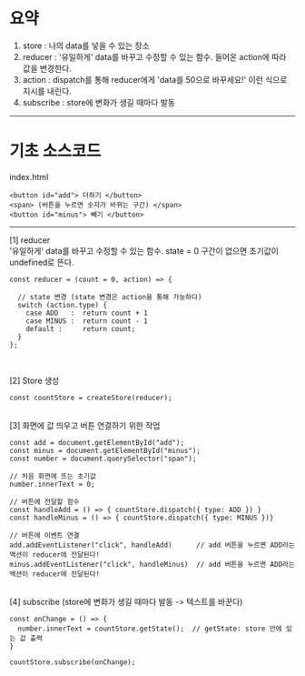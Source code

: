 # 요약
  1. store : 나의 data를 넣을 수 있는 장소
  2. reducer : '유일하게' data를 바꾸고 수정할 수 있는 함수. 들어온 action에 따라 값을 변경한다.
  3. action : dispatch를 통해 reducer에게 'data를 50으로 바꾸세요!' 이런 식으로 지시를 내린다.
  4. subscribe : store에 변화가 생길 때마다 발동

-----

  # 기초 소스코드

index.html

    <button id="add"> 더하기 </button>
    <span> (버튼을 누르면 숫자가 바뀌는 구간) </span>
    <button id="minus"> 빼기 </button>
  
  -----

[1] reducer  
'유일하게' data를 바꾸고 수정할 수 있는 함수.
state = 0 구간이 없으면 초기값이 undefined로 뜬다.
    
    const reducer = (count = 0, action) => {     

      // state 변경 (state 변경은 action을 통해 가능하다)
      switch (action.type) {
        case ADD   :  return count + 1
        case MINUS :  return count - 1
        default :     return count;
      }
    };
<br>



[2] Store 생성

    const countStore = createStore(reducer);



<br>
[3] 화면에 값 띄우고 버튼 연결하기 위한 작업

    const add = document.getElementById("add");
    const minus = document.getElementById("minus");
    const number = document.querySelector("span");

    // 처음 화면에 뜨는 초기값
    number.innerText = 0;

    // 버튼에 전달할 함수
    const handleAdd = () => { countStore.dispatch({ type: ADD }) }
    const handleMinus = () => { countStore.dispatch({ type: MINUS })}

    // 버튼에 이벤트 연결
    add.addEventListener("click", handleAdd)      // add 버튼을 누르면 ADD라는 액션이 reducer에 전달된다!
    minus.addEventListener("click", handleMinus)  // add 버튼을 누르면 ADD라는 액션이 reducer에 전달된다!


<br>
[4] subscribe (store에 변화가 생길 때마다 발동 -> 텍스트를 바꾼다)

    const onChange = () => {
      number.innerText = countStore.getState();  // getState: store 안에 있는 값 출력
    }

    countStore.subscribe(onChange);